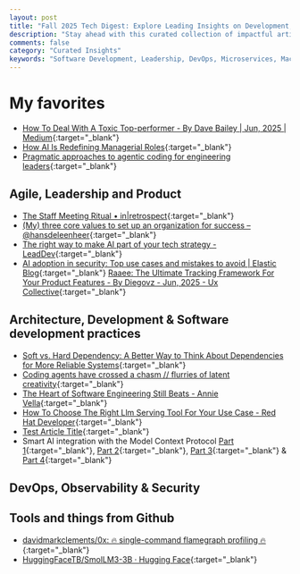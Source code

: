 ```yaml
---
layout: post
title: "Fall 2025 Tech Digest: Explore Leading Insights on Development, Leadership, and Ops"
description: "Stay ahead with this curated collection of impactful articles and resources on software development, insightful leadership practices, and cutting-edge operational strategies. Explore these handpicked reads to optimize your tech skills and knowledge."
comments: false
category: "Curated Insights"
keywords: "Software Development, Leadership, DevOps, Microservices, Machine Learning, Architecture, Kubernetes, Prometheus, Alerting, Security, Agile, Engineering Culture, Team Management, Communication, Design Thinking" 
---
```


<!-- markdownlint-disable MD033 MD020 MD025-->
# My favorites<a name="favorites"></a>

- [How To Deal With A Toxic Top-performer - By Dave Bailey | Jun, 2025 | Medium](https://foundercoach.medium.com/how-to-deal-with-a-toxic-top-performer-b535f3268fc1){:target="_blank"}
- [How AI Is Redefining Managerial Roles](https://hbr.org/2025/07/how-ai-is-redefining-managerial-roles){:target="_blank"}
- [Pragmatic approaches to agentic coding for engineering leaders](https://testdouble.com/insights/pragmatic-approaches-to-agentic-coding-for-engineering-leaders){:target="_blank"}

## Agile, Leadership and Product<a name="agile"></a> 

- [The Staff Meeting Ritual • in|retrospect](https://allenc.com/2025/04/the-staff-meeting-ritual/?utm_source=brevo&utm_campaign=Level%20Up%20-%20Issue%20298&utm_medium=email){:target="_blank"}
- [(My) three core values to set up an organization for success – @hansdeleenheer](https://hansdeleenheer.com/my-three-core-values-to-set-up-an-organization-for-success/){:target="_blank"}
- [The right way to make AI part of your tech strategy - LeadDev](https://leaddev.com/technical-direction/right-way-make-ai-part-your-tech-strategy?utm_source=ActiveCampaign&utm_medium=email&utm_content=AI%20%E2%89%A0%20productivity&utm_campaign=Originals%3A%20%20Issue%20247%20%2812%20June%202025%29){:target="_blank"}
- [AI adoption in security: Top use cases and mistakes to avoid | Elastic Blog](https://www.elastic.co/blog/ai-adoption-security){:target="_blank"}
[Raaee: The Ultimate Tracking Framework For Your Product Features - By Diegovz - Jun, 2025 - Ux Collective](https://uxdesign.cc/raaee-the-ultimate-tracking-framework-for-your-product-features-fe2f291cad5d){:target="_blank"}


## Architecture, Development & Software development practices <a name="development"></a>

- [Soft vs. Hard Dependency: A Better Way to Think About Dependencies for More Reliable Systems](https://www.thecoder.cafe/p/soft-hard-dependency){:target="_blank"}
- [Coding agents have crossed a chasm // flurries of latent creativity](https://blog.singleton.io/posts/2025-06-14-coding-agents-cross-a-chasm/?utm_source=bonobopress&utm_medium=newsletter&utm_campaign=2084){:target="_blank"}
- [The Heart of Software Engineering Still Beats - Annie Vella](https://annievella.com/posts/the-heart-of-software-engineering-still-beats/?utm_source=bonobopress&utm_medium=newsletter&utm_campaign=2084){:target="_blank"}
- [How To Choose The Right Llm Serving Tool For Your Use Case - Red Hat Developer](https://developers.redhat.com/articles/2025/07/08/ollama-or-vllm-how-choose-right-llm-serving-tool-your-use-case#){:target="_blank"}
- [Test Article Title](https://example.com/test-article){:target="_blank"}
- Smart AI integration with the Model Context Protocol [Part 1](https://techcommunity.microsoft.com/blog/appsonazureblog/smart-ai-integration-with-the-model-context-protocol-mcp-part-1/4430385){:target="_blank"}, [Part 2](https://techcommunity.microsoft.com/blog/appsonazureblog/smart-ai-integration-with-the-model-context-protocol-mcp-part-2/4430390){:target="_blank"}, [Part 3](https://techcommunity.microsoft.com/blog/appsonazureblog/smart-ai-integration-with-the-model-context-protocol-mcp-part-3/4430392){:target="_blank"} & [Part 4](https://techcommunity.microsoft.com/blog/appsonazureblog/smart-ai-integration-with-the-model-context-protocol-mcp-part-4/4430394){:target="_blank"}

## DevOps, Observability & Security<a name="devops"></a>


## Tools and things from Github <a name="tools"></a>

- [davidmarkclements/0x: 🔥 single-command flamegraph profiling 🔥](https://github.com/davidmarkclements/0x){:target="_blank"}
- [HuggingFaceTB/SmolLM3-3B · Hugging Face](https://huggingface.co/HuggingFaceTB/SmolLM3-3B){:target="_blank"}
